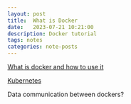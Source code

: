 ```yaml
---
layout: post
title:  What is Docker
date:   2023-07-21 10:21:00
description: Docker tutorial
tags: notes
categories: note-posts
---
```


<a href="https://djangostars.com/blog/what-is-docker-and-how-to-use-it-with-python/">What is docker and how to use it</a>

<a href="https://kubernetes.io/docs/tutorials/kubernetes-basics/">Kubernetes</a>

Data communication between dockers?